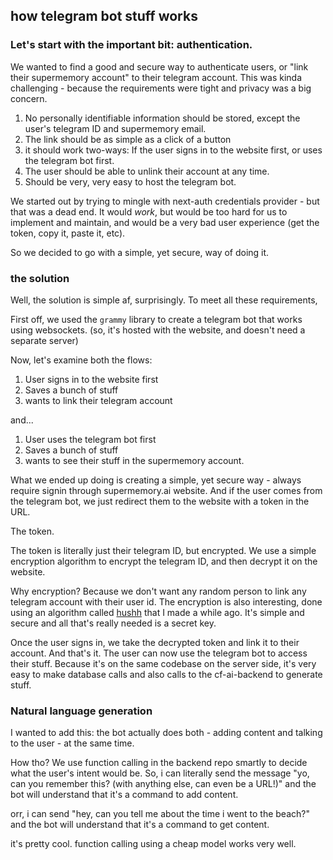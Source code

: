 ## how telegram bot stuff works

### Let's start with the important bit: authentication.

We wanted to find a good and secure way to authenticate users, or "link their supermemory account" to their telegram account. This was kinda challenging - because the requirements were tight and privacy was a big concern.

1. No personally identifiable information should be stored, except the user's telegram ID and supermemory email.
2. The link should be as simple as a click of a button
3. it should work two-ways: If the user signs in to the website first, or uses the telegram bot first.
4. The user should be able to unlink their account at any time.
5. Should be very, very easy to host the telegram bot.

We started out by trying to mingle with next-auth credentials provider - but that was a dead end. It would _work_, but would be too hard for us to implement and maintain, and would be a very bad user experience (get the token, copy it, paste it, etc).

So we decided to go with a simple, yet secure, way of doing it.

### the solution

Well, the solution is simple af, surprisingly. To meet all these requirements,

First off, we used the `grammy` library to create a telegram bot that works using websockets. (so, it's hosted with the website, and doesn't need a separate server)

Now, let's examine both the flows:

1. User signs in to the website first
2. Saves a bunch of stuff
3. wants to link their telegram account

and...

1. User uses the telegram bot first
2. Saves a bunch of stuff
3. wants to see their stuff in the supermemory account.

What we ended up doing is creating a simple, yet secure way - always require signin through supermemory.ai website.
And if the user comes from the telegram bot, we just redirect them to the website with a token in the URL.

The token.

The token is literally just their telegram ID, but encrypted. We use a simple encryption algorithm to encrypt the telegram ID, and then decrypt it on the website.

Why encryption? Because we don't want any random person to link any telegram account with their user id. The encryption is also interesting, done using an algorithm called [hushh](https://github.com/dhravya/hushh) that I made a while ago. It's simple and secure and all that's really needed is a secret key.

Once the user signs in, we take the decrypted token and link it to their account. And that's it. The user can now use the telegram bot to access their stuff. Because it's on the same codebase on the server side, it's very easy to make database calls and also calls to the cf-ai-backend to generate stuff.

### Natural language generation

I wanted to add this: the bot actually does both - adding content and talking to the user - at the same time.

How tho?
We use function calling in the backend repo smartly to decide what the user's intent would be. So, i can literally send the message "yo, can you remember this? (with anything else, can even be a URL!)" and the bot will understand that it's a command to add content.

orr, i can send "hey, can you tell me about the time i went to the beach?" and the bot will understand that it's a command to get content.

it's pretty cool. function calling using a cheap model works very well.
